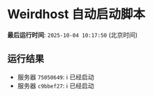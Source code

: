 # Weirdhost 自动启动脚本

**最后运行时间**: `2025-10-04 10:17:50` (北京时间)

## 运行结果

- 服务器 `75050649`: ℹ️ 已经启动
- 服务器 `c9bbef27`: ℹ️ 已经启动
